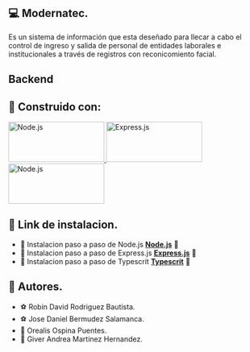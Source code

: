 ## :computer: Modernatec. 
Es un sistema de información que esta deseñado para llecar a cabo el control de ingreso y salida de personal de entidades laborales e institucionales a través de registros con reconicomiento facial.

## Backend

## :construction_worker: Construido con:
<a href="https://nodejs.org/es/download/" target="_blank"> <img src="https://xurxodev.com/content/images/2015/12/Node-js-Logo.png" alt="Node.js" width="190" height="80"/> </a> <a href="https://programmerclick.com/article/1594856922/" target="_blank"> <img src="https://www.geekandjob.com/uploads/wiki/2e5b0058b2d38158b21439fe06e9b8fabe3cb139.png" alt="Express.js" width="190" height="80"/> </a> <a href="https://apuntes.de/typescript/instalacion-de-typescript/#gsc.tab=0" target="_blank"> <img src="https://miro.medium.com/max/1400/1*pVC_16G2Mv_vK28obTPF5A.png" alt="Node.js" width="190" height="80"/> </a>

## :pushpin: Link de instalacion.
* :hammer: Instalacion paso a paso de Node.js **[Node.js](https://nodejs.org/es/download/)** :round_pushpin:
* :hammer: Instalacion paso a paso de Express.js **[Express.js](https://expressjs.com/es/starter/installing.html)** :round_pushpin:
* :hammer: Instalacion paso a paso de Typescrit **[Typescrit](https://apuntes.de/typescript/instalacion-de-typescript/#gsc.tab=0)** :round_pushpin:


## :memo: Autores. 
* :soccer: Robin David Rodriguez Bautista.
* :soccer: Jose Daniel Bermudez Salamanca.
* :ribbon: Orealis Ospina Puentes.
* :ribbon: Giver Andrea Martinez Hernandez.
